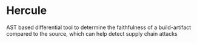 # Hercule
AST based differential tool to determine the faithfulness of a build-artifact compared to the source, which can help detect supply chain attacks
